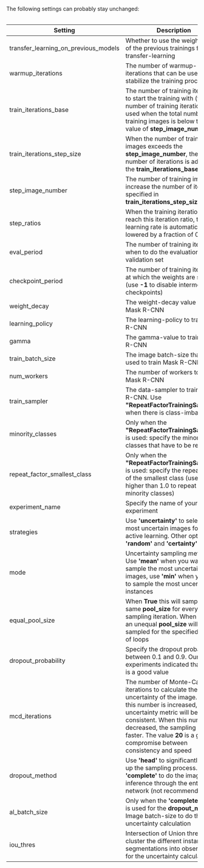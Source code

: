 The following settings can probably stay unchanged: <br/> <br/>

| Setting        			| Description        													|
| --------------------------------------|-----------------------------------------------------------------------------------------------------------------------|
| transfer_learning_on_previous_models	| Whether to use the weight-files of the previous trainings for transfer-learning					|
| warmup_iterations			| The number of warmup-iterations that can be used to stabilize the training process 			 		|
| train_iterations_base			| The number of training iterations to start the training with (this number of training iterations is used when the total number of training images is below the value of **step_image_number**)								 			 		|
| train_iterations_step_size		| When the number of training images exceeds the **step_image_number**, then this number of iterations is added to the **train_iterations_base**																	|
| step_image_number			| The number of training images to increase the number of iterations specified in **train_iterations_step_size**	|
| step_ratios				| When the training iterations reach this iteration ratio, then the learning rate is automatically lowered by a fraction of 0.1 |
| eval_period				| The number of training iterations when to do the evaluation on the validation set					|
| checkpoint_period			| The number of training iterations at which the weights are stored (use **-1** to disable intermediate checkpoints)	|
| weight_decay	 			| The weight-decay value to train Mask R-CNN										|
| learning_policy 			| The learning-policy to train Mask R-CNN										|
| gamma		 			| The gamma-value to train Mask R-CNN											|
| train_batch_size 			| The image batch-size that is used to train Mask R-CNN									|
| num_workers	 			| The number of workers to train Mask R-CNN										|
| train_sampler	 			| The data-sampler to train Mask R-CNN. Use **"RepeatFactorTrainingSampler"**, when there is class-imbalance		|
| minority_classes 			| Only when the **"RepeatFactorTrainingSampler"** is used: specify the minority-classes that have to be repeated	|
| repeat_factor_smallest_class		| Only when the **"RepeatFactorTrainingSampler"** is used: specify the repeat-factor of the smallest class (use a value higher than 1.0 to repeat the minority classes)																	|
| experiment_name			| Specify the name of your experiment											|
| strategies				| Use **'uncertainty'** to select the most uncertain images for the active learning. Other options are **'random'** and **'certainty'** |
| mode					| Uncertainty sampling method. Use **'mean'** when you want to sample the most uncertain images, use **'min'** when you want to sample the most uncertain instances																	|
| equal_pool_size			| When **True** this will sample the same **pool_size** for every sampling iteration. When **False**, an unequal **pool_size** will be sampled for the specified number of loops															|
| dropout_probability			| Specify the dropout probability between 0.1 and 0.9. Our experiments indicated that **0.25** is a good value		|
| mcd_iterations			| The number of Monte-Carlo iterations to calculate the uncertainty of the image. When this number is increased, the uncertainty metric will be more consistent. When this number is decreased, the sampling will be faster. The value **20** is a good compromise between consistency and speed	|
| dropout_method			| Use **'head'** to significantly speed up the sampling process. Use **'complete'** to do the image inference through the entire network (not recommended) 																		|
| al_batch_size				| Only when the **'complete'** option is used for the **dropout_method**. Image batch-size to do the uncertainty calculation|
| iou_thres				| Intersection of Union threshold to cluster the different instance segmentations into observations for the uncertainty calculation																			|
<br/>
